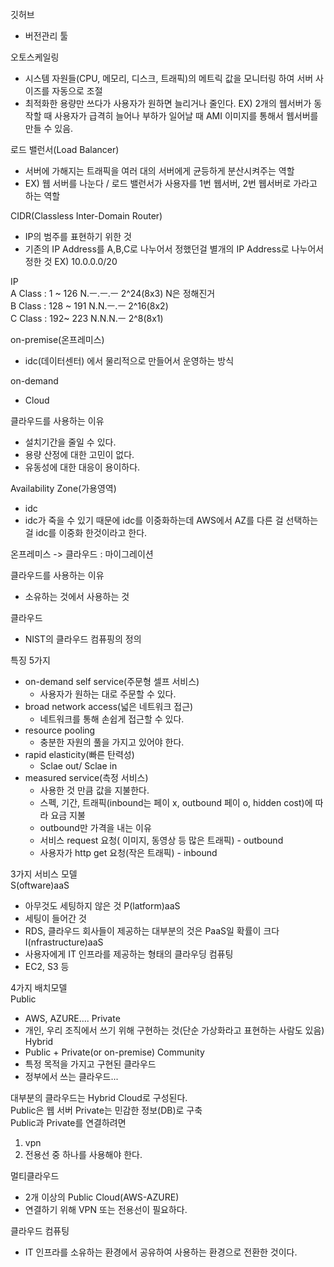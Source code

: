 깃허브
- 버전관리 툴

오토스케일링
- 시스템 자원들(CPU, 메모리, 디스크, 트래픽)의 메트릭 값을 모니터링 하여 서버 사이즈를 자동으로 조절
- 최적화한 용량만 쓰다가 사용자가 원하면 늘리거나 줄인다.
EX) 2개의 웹서버가 동작할 때 사용자가 급격히 늘어나 부하가 일어날 때 AMI 이미지를 통해서 웹서버를 만들 수 있음.


로드 밸런서(Load Balancer)
- 서버에 가해지는 트래픽을 여러 대의 서버에게 균등하게 분산시켜주는 역할
- EX) 웹 서버를 나눈다 / 로드 밸런서가 사용자를 1번 웹서버, 2번 웹서버로 가라고 하는 역할

CIDR(Classless Inter-Domain Router)
- IP의 범주를 표현하기 위한 것
- 기존의 IP Address를 A,B,C로 나누어서 정했던걸 별개의 IP Address로 나누어서 정한 것
EX) 10.0.0.0/20

IP  
A Class : 1 ~ 126       N.ㅡ.ㅡ.ㅡ   2^24(8x3) N은 정해진거  
B Class : 128 ~ 191     N.N.ㅡ.ㅡ    2^16(8x2)  
C Class : 192~ 223      N.N.N.ㅡ     2^8(8x1)  

on-premise(온프레미스)
- idc(데이터센터) 에서 물리적으로 만들어서 운영하는 방식

on-demand
- Cloud

클라우드를 사용하는 이유
- 설치기간을 줄일 수 있다.
- 용량 산정에 대한 고민이 없다.
- 유동성에 대한 대응이 용이하다.


Availability Zone(가용영역)
- idc
- idc가 죽을 수 있기 때문에 idc를 이중화하는데 AWS에서 AZ를 다른 걸 선택하는 걸 idc를 이중화 한것이라고 한다.

온프레미스 -> 클라우드
 : 마이그레이션
 
클라우드를 사용하는 이유
- 소유하는 것에서 사용하는 것

클라우드 
- NIST의 클라우드 컴퓨핑의 정의

특징 5가지
- on-demand self service(주문형 셀프 서비스)
  - 사용자가 원하는 대로 주문할 수 있다.
- broad network access(넓은 네트워크 접근)
  - 네트워크를 통해 손쉽게 접근할 수 있다.
- resource pooling
  - 충분한 자원의 풀을 가지고 있어야 한다.
- rapid elasticity(빠른 탄력성)
  - Sclae out/ Sclae in
- measured service(측정 서비스)
  - 사용한 것 만큼 값을 지불한다.
  - 스펙, 기간, 트래픽(inbound는 페이 x, outbound 페이 o, hidden cost)에 따라 요금 지불
  - outbound만 가격을 내는 이유
   - 서비스 request 요청( 이미지, 동영상 등 많은 트래픽) - outbound
   - 사용자가 http get 요청(작은 트래픽) - inbound   

3가지 서비스 모델  
S(oftware)aaS
- 아무것도 세팅하지 않은 것
P(latform)aaS
- 세팅이 들어간 것
- RDS, 클라우드 회사들이 제공하는 대부분의 것은 PaaS일 확률이 크다
I(nfrastructure)aaS
- 사용자에게 IT 인프라를 제공하는 형태의 클라우딩 컴퓨팅
- EC2, S3 등

4가지 배치모델  
Public
- AWS, AZURE....
Private
- 개인, 우리 조직에서 쓰기 위해 구현하는 것(단순 가상화라고 표현하는 사람도 있음)
Hybrid
- Public + Private(or on-premise)
Community
- 특정 목적을 가지고 구현된 클라우드
- 정부에서 쓰는 클라우드...

대부분의 클라우드는 Hybrid Cloud로 구성된다.  
Public은 웹 서버 Private는 민감한 정보(DB)로 구축  
Public과 Private를 연결하려면    
1. vpn
2. 전용선
중 하나를 사용해야 한다.

멀티클라우드
- 2개 이상의 Public Cloud(AWS-AZURE)
- 연결하기 위해 VPN 또는 전용선이 필요하다.

클라우드 컴퓨팅
- IT 인프라를 소유하는 환경에서 공유하여 사용하는 환경으로 전환한 것이다.



